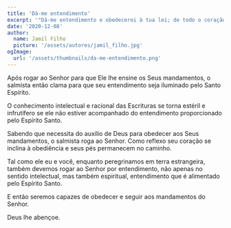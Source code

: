 ```yaml
---
title: 'Dá-me entendimento'
excerpt: '"Dá-me entendimento e obedecerei à tua lei; de todo o coração a porei em prática" (Salmo 119.34)'
date: '2020-12-08'
author:
  name: Jamil Filho
  picture: '/assets/autores/jamil_filho.jpg'
ogImage:
  url: '/assets/thumbnails/da-me-entendimento.png'
---
```


Após rogar ao Senhor para que Ele lhe ensine os Seus mandamentos, o salmista então clama para que seu entendimento seja iluminado pelo Santo Espírito.

O conhecimento intelectual e racional das Escrituras se torna estéril e infrutífero se ele não estiver acompanhado do entendimento proporcionado pelo Espírito Santo.

Sabendo que necessita do auxílio de Deus para obedecer aos Seus mandamentos, o salmista roga ao Senhor. Como reflexo seu coração se inclina à obediência e seus pés permanecem no caminho.

Tal como ele eu e você, enquanto peregrinamos em terra estrangeira, também devemos rogar ao Senhor por entendimento, não apenas no sentido intelectual, mas também espiritual, entendimento que é alimentado pelo Espírito Santo.

E então seremos capazes de obedecer e seguir aos mandamentos do Senhor.

Deus lhe abençoe.
